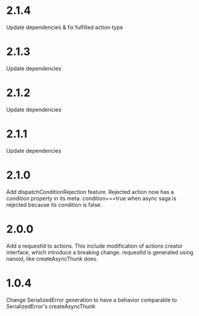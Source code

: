 # 2.1.4
Update dependencies & fix fulfilled action type

# 2.1.3
Update dependencies

# 2.1.2
Update dependencies

# 2.1.1
Update dependencies

# 2.1.0
Add dispatchConditionRejection feature. Rejected action now has a condition property in its meta. condition===true
when async saga is rejected because its condition is false. 

# 2.0.0
Add a requestId to actions. This include modification of actions creator interface, which introduce a breaking change.
requestId is generated using nanoid, like createAsyncThunk does.

# 1.0.4
Change SerializedError generation to have a behavior comparable to SerializedError's createAsyncThunk 